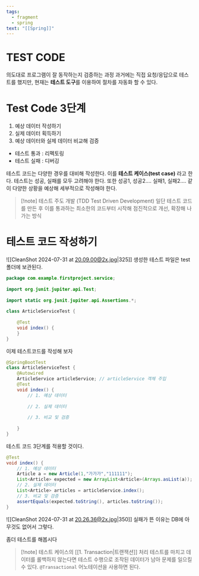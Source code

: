```yaml
---
tags:
  - fragment
  - spring
text: "[[Spring]]"
---
```

# TEST CODE
의도대로 프로그램이 잘 동작하는지 검증하는 과정
과거에는 직접 요청/응답으로 테스트를 했지만, 현재는 **테스트 도구**를 이용하여 절차를 자동화 할 수 있다.

# Test Code 3단계
1. 예상 데이터 작성하기
2. 실제 데이터 획득하기
3. 예상 데이터와 실제 데이터 비교해 검증

- 테스트 통과 : 리펙토링
- 테스트 실패 :  디버깅

테스트 코드는 다양한 경우를 대비해 작성한다. 이를 **테스트 케이스(test case)** 라고 한다.
테스트는 성공, 실패를 모두 고려해야 한다.
또한 성공1, 성공2.... 실패1, 실패2.... 같이 다양한 상황을 예상해 세부적으로 작성해야 한다.

> [!note] 테스트 주도 개발 (TDD Test Driven Development)
> 일단 테스트 코드를 만든 후 이를 통과하는 최소한의 코드부터 시작해 점진적으로 개선, 확장해 나가는 방식

# 테스트 코드 작성하기
![[CleanShot 2024-07-31 at 20.09.00@2x.jpg|325]]
생성한 테스트 파일은 test 폴더에 보관된다.

~~~java
package com.example.firstproject.service;  
  
import org.junit.jupiter.api.Test;  
  
import static org.junit.jupiter.api.Assertions.*;  
  
class ArticleServiceTest {  
  
    @Test  
    void index() {  
    }  
}
~~~

이제 테스트코드를 작성해 보자
~~~java
@SpringBootTest  
class ArticleServiceTest {  
    @Autowired  
    ArticleService articleService; // articleService 객체 주입  
    @Test  
    void index() {  
        // 1. 예상 데이터  
        
        // 2. 실제 데이터  
        
        // 3. 비교 및 검증  
        
    }  
}
~~~
테스트 코드 3단계를 적용할 것이다.

~~~java
@Test  
void index() {  
    // 1. 예상 데이터  
    Article a = new Article(1,"가가가","111111");  
    List<Article> expected = new ArrayList<Article>(Arrays.asList(a));  
    // 2. 실제 데이터  
    List<Article> articles = articleService.index();  
    // 3. 비교 및 검증  
    assertEquals(expected.toString(), articles.toString());  
}
~~~


![[CleanShot 2024-07-31 at 20.26.36@2x.jpg|350]]
실패가 뜬 이유는 DB에 아무것도 없어서 그렇다.

좀더 테스트를 해봅시다


> [!note] 테스트 케이스의 [[1. Transaction|트랜잭션]] 처리
> 테스트를 마치고 데이터를 롤백하지 않는다면 테스트 수행으로 조작된 데이터가 남아 문제를 일으킬 수 있다.
> `@Transactional` 어노테이션을 사용하면 된다. 


